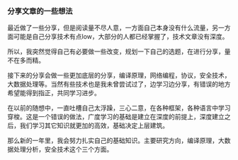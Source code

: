 ### 分享文章的一些想法

最近做了一些分享，但是阅读量不尽人意，一方面自己本身没有什么流量，另一方面可能是自己分享技术有点low，大部分的人都已经掌握了，技术文章没有深度。

所以，我突然觉得自己有必要做一些改变，规划一下自己的选题，在进行分享，量不在多而精。

接下来的分享会做一些更加底层的分享，编译原理，网络编程，协议，安全技术，大数据处理等。当然有些技术也是我未曾尝试过了，边学习边分享，有错误的地方希望能得到指正，共同学习进步。

在以前的随想中，一直吐槽自己太浮躁，三心二意，在各种框架，各种语言中学习穿梭。这是一个错误的做法，广度学习的基础是建立在深度的前提上，深度建立之后，我们学习其它知识就更加的高效，基础决定上层建筑。

那么新的一年里，我会努力扎实自己的基础知识。主要研究方向，编译原理，大数据处理分析，安全技术这个三个方面。